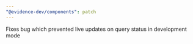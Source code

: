 ```yaml
---
"@evidence-dev/components": patch
---
```


Fixes bug which prevented live updates on query status in development mode
